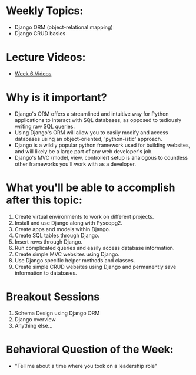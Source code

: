 # Weekly Topics:
- Django ORM (object-relational mapping)
- Django CRUD basics

# Lecture Videos:
- [Week 6 Videos](https://www.youtube.com/watch?v=uv6Qp8VTT5k&list=PLu0CiQ7bzwEQjEB1osuIpyLqjK0zL7IfO)

# Why is it important?
- Django's ORM offers a streamlined and intuitive way for Python applications to interact with SQL databases, as opposed to tediously writing raw SQL queries.
- Using Django's ORM will allow you to easily modify and access databases using an object-oriented, 'python-istic' approach.
- Django is a wildly popular python framework used for building websites, and will likely be a large part of any web developer's job.
- Django's MVC (model, view, controller) setup is analogous to countless other frameworks you'll work with as a developer.

# What you'll be able to accomplish after this topic:
1. Create virtual environments to work on different projects.
2. Install and use Django along with Pyscopg2.
3. Create apps and models within Django.
4. Create SQL tables through Django.
5. Insert rows through Django.
6. Run complicated queries and easily access database information.
7. Create simple MVC websites using Django.
8. Use Django specific helper methods and classes.
9. Create simple CRUD websites using Django and permanently save information to databases.

# Breakout Sessions
1. Schema Design using Django ORM
2. Django overview
3. Anything else...

# Behavioral Question of the Week:
- "Tell me about a time where you took on a leadership role"
